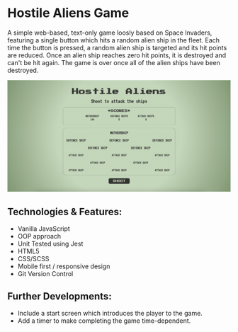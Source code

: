 # Hostile Aliens Game

A simple web-based, text-only game loosly based on Space Invaders, featuring a single button which hits a random alien ship in the fleet. Each time the button is pressed, a random alien ship is targeted and its hit points are reduced. Once an alien ship reaches zero hit points, it is destroyed and can't be hit again. The game is over once all of the alien ships have been destroyed.

<p align="center">
  <img src="./hostile-aliens-image.jpg" alt="Hostile Aliens screenshot">
</p>

## Technologies & Features:

- Vanilla JavaScript
- OOP approach
- Unit Tested using Jest
- HTML5
- CSS/SCSS
- Mobile first / responsive design
- Git Version Control

## Further Developments:

- Include a start screen which introduces the player to the game.
- Add a timer to make completing the game time-dependent.
